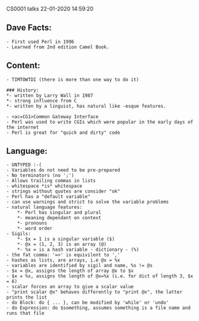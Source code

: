 CS0001 talks				22-01-2020 14:59:20

## Dave Facts:
	- First used Perl in 1996
	- Learned from 2nd edition Camel Book.

## Content:
	- TIMTOWTDI	(there is more than one way to do it)
	
	### History:
	*- written by Larry Wall in 1987
	*- strong influence from C
	*- written by a linguist, has natural like -esque features.
	
	- <ac=CG1>Common Gateway Interface
	- Perl was used to write CGIs which were popular in the early days of the internet
	- Perl is great for "quick and dirty" code

## Language:
	- UNTYPED :-(
	- Variables do not need to be pre-prepared
	- No terminators (no ';')
	- Allows trailing commas in lists
	- whitespace *is* whitespace
	- strings without quotes are consider "ok"
	- Perl has a "default variable"
	- can use warnings and strict to solve the variable problems
	- natural language features:
		*- Perl has singular and plural
		*- meaning dependant on context
		*- pronouns
		*- word order
	- Sigils:
		*- $x = 1 is a singular variable ($)
		*- @x = (1, 2, 3) is an array (@)
		*- %x = is a hash variable - dictionary - (%)
	- the fat comma: '=>' is equivilent to ','
	- hashes as lists, are arrays, i.e @x = %x
	- variables are identified by sigil and name, %s != @s
	- $x = @x, assigns the length of array @x to $x
	- $x = %x, assigns the length of @x=%x (i.e. for dict of length 3, $x = 6)
	- scalar forces an array to give a scalar value
	- "print scalar @x" behaves differently to "print @x", the latter prints the list
	- do Block: do { ... }, can be modified by 'while' or 'undo'
	- do Expression: do $something, assumes something is a file name and runs that file
	
	
